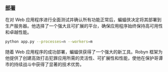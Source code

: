 ### [部署](https://robyn.tech/documentation/example_app/deployment#deploying-the-application)

在对 Web 应用程序进行全面测试并确认所有功能正常后，蝙蝠侠决定将其部署到生产服务器。他选择了一个强大且可扩展的平台，确保应用程序始终保持高可用性和卓越性能。

```bash
python app.py --processes=n --workers=m
```

随着 Web 应用程序的成功部署，蝙蝠侠获得了一个强大的新工具。Robyn 框架为他提供了创建高效打击犯罪应用所需的灵活性、可扩展性和性能，使他在保护哥谭市的持续战斗中获得了显著的技术优势。
